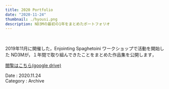```yaml
---
title: 2020 Portfolio
date: "2020-11-24"
thumbnail: ./hyousi.png
description: ND3Mの最初の1年をまとめたポートフォリオ
---
```


<br>

2019年11月に開催した，Enjointing Spaghetoini ワークショップで活動を開始した ND3Mが，１年間で取り組んできたことをまとめた作品集を公開します，

[閲覧はこちら(google drive)](https://drive.google.com/file/d/1d0NvkBKcK_7nw3vxqaBJmq1Bmt_ogkDq/view?usp=share_link)


Date : 2020.11.24 <br>
Category : Archive